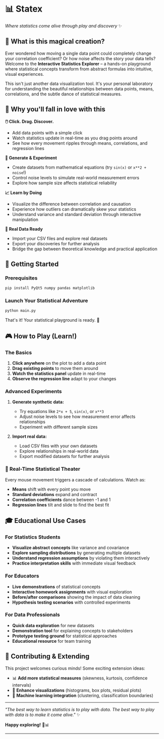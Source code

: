 # 📊 Statex
*Where statistics come alive through play and discovery* ✨

## 🌟 What is this magical creation?

Ever wondered how moving a single data point could completely change your correlation coefficient? Or how noise affects the story your data tells? Welcome to the **Interactive Statistics Explorer** – a hands-on playground where statistical concepts transform from abstract formulas into intuitive, visual experiences.

This isn't just another data visualization tool. It's your personal laboratory for understanding the beautiful relationships between data points, means, correlations, and the subtle dance of statistical measures.

## 🎯 Why you'll fall in love with this

**🖱️ Click. Drag. Discover.**
- Add data points with a simple click
- Watch statistics update in real-time as you drag points around
- See how every movement ripples through means, correlations, and regression lines

**🎲 Generate & Experiment**
- Create datasets from mathematical equations (try `sin(x)` or `x**2 + noise`!)
- Control noise levels to simulate real-world measurement errors
- Explore how sample size affects statistical reliability

**📈 Learn by Doing**
- Visualize the difference between correlation and causation
- Experience how outliers can dramatically skew your statistics
- Understand variance and standard deviation through interactive manipulation

**💾 Real Data Ready**
- Import your CSV files and explore real datasets
- Export your discoveries for further analysis
- Bridge the gap between theoretical knowledge and practical application

## 🚀 Getting Started

### Prerequisites

```bash
pip install PyQt5 numpy pandas matplotlib
```

### Launch Your Statistical Adventure

```bash
python main.py
```

That's it! Your statistical playground is ready. 🎉

## 🎮 How to Play (Learn!)

### The Basics
1. **Click anywhere** on the plot to add a data point
2. **Drag existing points** to move them around
3. **Watch the statistics panel** update in real-time
4. **Observe the regression line** adapt to your changes

### Advanced Experiments
1. **Generate synthetic data:**
   - Try equations like `2*x + 5`, `sin(x)`, or `x**3`
   - Adjust noise levels to see how measurement error affects relationships
   - Experiment with different sample sizes

2. **Import real data:**
   - Load CSV files with your own datasets
   - Explore relationships in real-world data
   - Export modified datasets for further analysis

### 🎪 Real-Time Statistical Theater
Every mouse movement triggers a cascade of calculations. Watch as:
- **Means** shift with every point you move
- **Standard deviations** expand and contract
- **Correlation coefficients** dance between -1 and 1
- **Regression lines** tilt and slide to find the best fit
  
## 🎓 Educational Use Cases

### For Statistics Students
- **Visualize abstract concepts** like variance and covariance
- **Explore sampling distributions** by generating multiple datasets
- **Understand regression assumptions** by violating them interactively
- **Practice interpretation skills** with immediate visual feedback

### For Educators
- **Live demonstrations** of statistical concepts
- **Interactive homework assignments** with visual exploration
- **Before/after comparisons** showing the impact of data cleaning
- **Hypothesis testing scenarios** with controlled experiments

### For Data Professionals
- **Quick data exploration** for new datasets
- **Demonstration tool** for explaining concepts to stakeholders
- **Prototype testing ground** for statistical approaches
- **Educational resource** for team training

## 🤝 Contributing & Extending

This project welcomes curious minds! Some exciting extension ideas:

- 📊 **Add more statistical measures** (skewness, kurtosis, confidence intervals)
- 🎨 **Enhance visualizations** (histograms, box plots, residual plots)
- 🤖 **Machine learning integration** (clustering, classification boundaries)

---

*"The best way to learn statistics is to play with data. The best way to play with data is to make it come alive."* ✨

**Happy exploring!** 🚀📊

---
